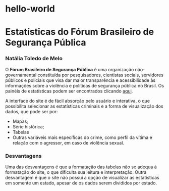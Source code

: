 # hello-world
# Estatísticas do Fórum Brasileiro de Segurança Pública 
### Natália Toledo de Melo
O **Fórum Brasileiro de Segurança Pública** é uma organização não-governamental constituída por pesquisadores, cientistas sociais, servidores públicos e policiais que visa dar maior transparência e acessibilidade às informações sobre a violência e políticas de segurança pública no Brasil. Os painéis de estatísticas podem ser encontrados clicando [aqui](http://18.228.55.214/).

A interface do site é de fácil absorção pelo usuário e interativa, o que possibilita selecionar as estatísticas criminais e a forma de visualização dos dados, que pode ser por:
  - Mapas;
  - Série histórica;
  - Tabelas
  - Outras variáveis mais específicas do crime, como perfil da vítima e relação com o agressor, em caso de violência sexual.
  ### Desvantagens
  Uma das desvantagens é que a formatação das tabelas não se adequa à formatação do site, o que dificulta sua leitura e interpretação. Outra desvantagem é que o site não possui a opção de visualizar as estatísticas em somente um estado, apesar de os dados serem divididos por estado.
